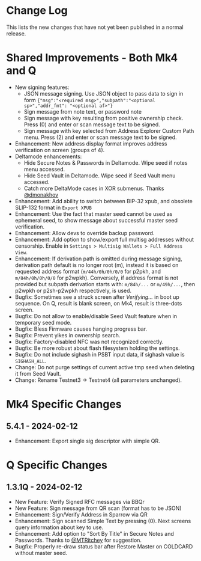 # Change Log

This lists the new changes that have not yet been published in a normal release.


# Shared Improvements - Both Mk4 and Q

- New signing features:
    - JSON message signing. Use JSON object to pass data to sign in form
        `{"msg":"<required msg>","subpath":"<optional sp>","addr_fmt": "<optional af>"}`
    - Sign message from note text, or password note
    - Sign message with key resulting from positive ownership check. Press (0) and
      enter or scan message text to be signed.
    - Sign message with key selected from Address Explorer Custom Path menu. Press (2) and
      enter or scan message text to be signed.
- Enhancement: New address display format improves address verification on screen (groups of 4).
- Deltamode enhancements:
    - Hide Secure Notes & Passwords in Deltamode. Wipe seed if notes menu accessed. 
    - Hide Seed Vault in Deltamode. Wipe seed if Seed Vault menu accessed. 
    - Catch more DeltaMode cases in XOR submenus. Thanks [@dmonakhov](https://github.com/dmonakhov)
- Enhancement: Add ability to switch between BIP-32 xpub, and obsolete
  SLIP-132 format in `Export XPUB`
- Enhancement: Use the fact that master seed cannot be used as ephemeral seed, to show message 
  about successful master seed verification.
- Enhancement: Allow devs to override backup password.
- Enhancement: Add option to show/export full multisg addresses without censorship. Enable
  in `Settings > Multisig Wallets > Full Address View`.
- Enhancement: If derivation path is omitted during message signing, derivation path
  default is no longer root (m), instead it is based on requested address format
  (`m/44h/0h/0h/0/0` for p2pkh, and `m/84h/0h/0h/0/0` for p2wpkh). Conversely,
  if address format is not provided but subpath derivation starts with:
  `m/84h/...` or `m/49h/...`, then p2wpkh or p2sh-p2wpkh respectively, is used.
- Bugfix: Sometimes see a struck screen after _Verifying..._ in boot up sequence.
  On Q, result is blank screen, on Mk4, result is three-dots screen.
- Bugfix: Do not allow to enable/disable Seed Vault feature when in temporary seed mode.
- Bugfix: Bless Firmware causes hanging progress bar.
- Bugfix: Prevent yikes in ownership search.
- Bugfix: Factory-disabled NFC was not recognized correctly.
- Bugfix: Be more robust about flash filesystem holding the settings.
- Bugfix: Do not include sighash in PSBT input data, if sighash value is `SIGHASH_ALL`.
- Change: Do not purge settings of current active tmp seed when deleting it from Seed Vault.
- Change: Rename Testnet3 -> Testnet4 (all parameters unchanged).


# Mk4 Specific Changes

## 5.4.1 - 2024-02-12

- Enhancement: Export single sig descriptor with simple QR.


# Q Specific Changes

## 1.3.1Q - 2024-02-12

- New Feature: Verify Signed RFC messages via BBQr
- New Feature: Sign message from QR scan (format has to be JSON)
- Enhancement: Sign/Verify Address in Sparrow via QR
- Enhancement: Sign scanned Simple Text by pressing (0). Next screens query information
  about key to use.
- Enhancement: Add option to "Sort By Title" in Secure Notes and Passwords. Thanks to
  [@MTRitchey](https://x.com/MTRitchey) for suggestion.
- Bugfix: Properly re-draw status bar after Restore Master on COLDCARD without master seed.
